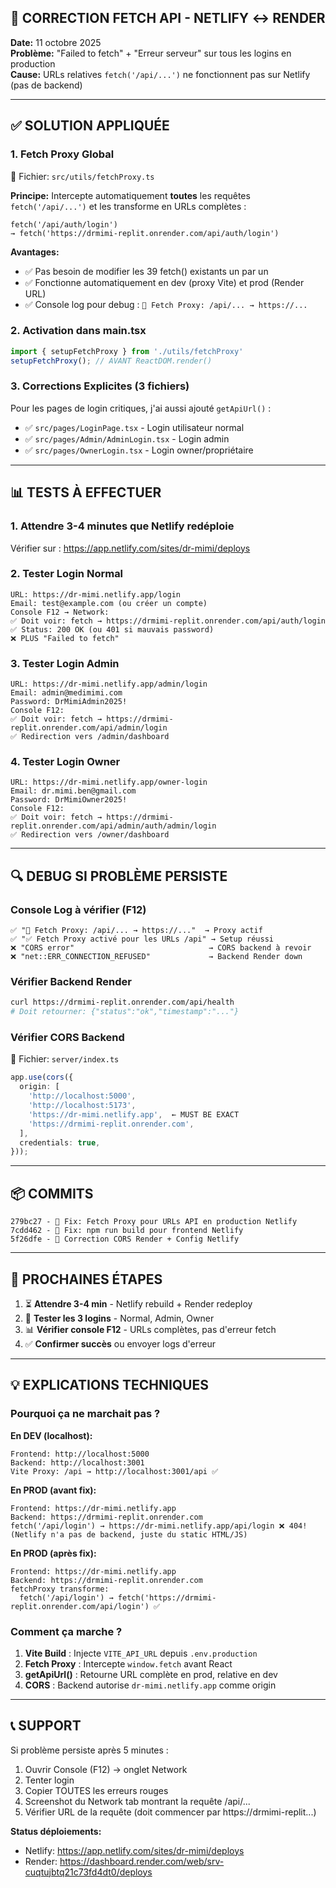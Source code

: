 ## 🔧 CORRECTION FETCH API - NETLIFY ↔ RENDER

**Date:** 11 octobre 2025  
**Problème:** "Failed to fetch" + "Erreur serveur" sur tous les logins en production  
**Cause:** URLs relatives `fetch('/api/...')` ne fonctionnent pas sur Netlify (pas de backend)

---

## ✅ SOLUTION APPLIQUÉE

### 1. **Fetch Proxy Global** 
📁 Fichier: `src/utils/fetchProxy.ts`

**Principe:** Intercepte automatiquement **toutes** les requêtes `fetch('/api/...')` et les transforme en URLs complètes :
```
fetch('/api/auth/login') 
→ fetch('https://drmimi-replit.onrender.com/api/auth/login')
```

**Avantages:**
- ✅ Pas besoin de modifier les 39 fetch() existants un par un
- ✅ Fonctionne automatiquement en dev (proxy Vite) et prod (Render URL)
- ✅ Console log pour debug : `🔄 Fetch Proxy: /api/... → https://...`

### 2. **Activation dans main.tsx**
```typescript
import { setupFetchProxy } from './utils/fetchProxy'
setupFetchProxy(); // AVANT ReactDOM.render()
```

### 3. **Corrections Explicites (3 fichiers)**
Pour les pages de login critiques, j'ai aussi ajouté `getApiUrl()` :
- ✅ `src/pages/LoginPage.tsx` - Login utilisateur normal
- ✅ `src/pages/Admin/AdminLogin.tsx` - Login admin
- ✅ `src/pages/OwnerLogin.tsx` - Login owner/propriétaire

---

## 📊 TESTS À EFFECTUER

### 1. **Attendre 3-4 minutes** que Netlify redéploie
Vérifier sur : https://app.netlify.com/sites/dr-mimi/deploys

### 2. **Tester Login Normal**
```
URL: https://dr-mimi.netlify.app/login
Email: test@example.com (ou créer un compte)
Console F12 → Network:
✅ Doit voir: fetch → https://drmimi-replit.onrender.com/api/auth/login
✅ Status: 200 OK (ou 401 si mauvais password)
❌ PLUS "Failed to fetch"
```

### 3. **Tester Login Admin**
```
URL: https://dr-mimi.netlify.app/admin/login
Email: admin@medimimi.com
Password: DrMimiAdmin2025!
Console F12:
✅ Doit voir: fetch → https://drmimi-replit.onrender.com/api/admin/login
✅ Redirection vers /admin/dashboard
```

### 4. **Tester Login Owner**
```
URL: https://dr-mimi.netlify.app/owner-login
Email: dr.mimi.ben@gmail.com
Password: DrMimiOwner2025!
Console F12:
✅ Doit voir: fetch → https://drmimi-replit.onrender.com/api/admin/auth/admin/login
✅ Redirection vers /owner/dashboard
```

---

## 🔍 DEBUG SI PROBLÈME PERSISTE

### Console Log à vérifier (F12)
```
✅ "🔄 Fetch Proxy: /api/... → https://..."  → Proxy actif
✅ "✅ Fetch Proxy activé pour les URLs /api" → Setup réussi
❌ "CORS error"                              → CORS backend à revoir
❌ "net::ERR_CONNECTION_REFUSED"             → Backend Render down
```

### Vérifier Backend Render
```bash
curl https://drmimi-replit.onrender.com/api/health
# Doit retourner: {"status":"ok","timestamp":"..."}
```

### Vérifier CORS Backend
📁 Fichier: `server/index.ts`
```typescript
app.use(cors({
  origin: [
    'http://localhost:5000',
    'http://localhost:5173',
    'https://dr-mimi.netlify.app',  ← MUST BE EXACT
    'https://drmimi-replit.onrender.com',
  ],
  credentials: true,
}));
```

---

## 📦 COMMITS

```
279bc27 - 🔧 Fix: Fetch Proxy pour URLs API en production Netlify
7cdd462 - 🔧 Fix: npm run build pour frontend Netlify
5f26dfe - 🎨 Correction CORS Render + Config Netlify
```

---

## 🎯 PROCHAINES ÉTAPES

1. ⏳ **Attendre 3-4 min** - Netlify rebuild + Render redeploy
2. 🧪 **Tester les 3 logins** - Normal, Admin, Owner
3. 📊 **Vérifier console F12** - URLs complètes, pas d'erreur fetch
4. ✅ **Confirmer succès** ou envoyer logs d'erreur

---

## 💡 EXPLICATIONS TECHNIQUES

### Pourquoi ça ne marchait pas ?

**En DEV (localhost):**
```
Frontend: http://localhost:5000
Backend: http://localhost:3001
Vite Proxy: /api → http://localhost:3001/api ✅
```

**En PROD (avant fix):**
```
Frontend: https://dr-mimi.netlify.app
Backend: https://drmimi-replit.onrender.com
fetch('/api/login') → https://dr-mimi.netlify.app/api/login ❌ 404!
(Netlify n'a pas de backend, juste du static HTML/JS)
```

**En PROD (après fix):**
```
Frontend: https://dr-mimi.netlify.app
Backend: https://drmimi-replit.onrender.com
fetchProxy transforme:
  fetch('/api/login') → fetch('https://drmimi-replit.onrender.com/api/login') ✅
```

### Comment ça marche ?

1. **Vite Build** : Injecte `VITE_API_URL` depuis `.env.production`
2. **Fetch Proxy** : Intercepte `window.fetch` avant React
3. **getApiUrl()** : Retourne URL complète en prod, relative en dev
4. **CORS** : Backend autorise `dr-mimi.netlify.app` comme origin

---

## 📞 SUPPORT

Si problème persiste après 5 minutes :
1. Ouvrir Console (F12) → onglet Network
2. Tenter login
3. Copier TOUTES les erreurs rouges
4. Screenshot du Network tab montrant la requête /api/...
5. Vérifier URL de la requête (doit commencer par https://drmimi-replit...)

**Status déploiements:**
- Netlify: https://app.netlify.com/sites/dr-mimi/deploys
- Render: https://dashboard.render.com/web/srv-cuqtujbtq21c73fd4dt0/deploys
